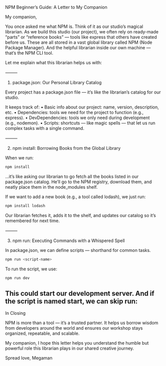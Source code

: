 NPM Beginner’s Guide: A Letter to My Companion

My companion,

You once asked me what NPM is. Think of it as our studio’s magical librarian.
As we build this studio (our project), we often rely on ready-made “parts” or “reference books” — tools like express that others have created before us. These are all stored in a vast global library called NPM (Node Package Manager).
And the helpful librarian inside our own machine — that’s the NPM CLI tool.

Let me explain what this librarian helps us with:

⸻

1. package.json: Our Personal Library Catalog

Every project has a package.json file — it’s like the librarian’s catalog for our studio.

It keeps track of:
	•	Basic info about our project: name, version, description, etc.
	•	Dependencies: tools we need for the project to function (e.g., express).
	•	DevDependencies: tools we only need during development (e.g., nodemon).
	•	Scripts: shortcuts — like magic spells — that let us run complex tasks with a single command.

⸻

2. npm install: Borrowing Books from the Global Library

When we run:

```bash
npm install
```

…it’s like asking our librarian to go fetch all the books listed in our package.json catalog. He’ll go to the NPM registry, download them, and neatly place them in the node_modules shelf.

If we want to add a new book (e.g., a tool called lodash), we just run:

```bash
npm install lodash
```

Our librarian fetches it, adds it to the shelf, and updates our catalog so it’s remembered for next time.

⸻

3. npm run: Executing Commands with a Whispered Spell

In package.json, we can define scripts — shorthand for common tasks.

```bash
npm run <script-name>
```

To run the script, we use:

```bash
npm run dev
```

This could start our development server. And if the script is named start, we can skip run:
---

In Closing

NPM is more than a tool — it’s a trusted partner.
It helps us borrow wisdom from developers around the world and ensures our workshop stays organized, repeatable, and scalable.

My companion, I hope this letter helps you understand the humble but powerful role this librarian plays in our shared creative journey.

Spread love,
Megaman